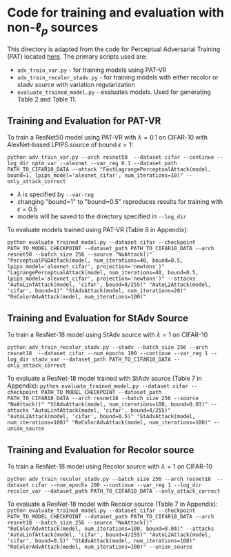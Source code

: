 # Code for training and evaluation with non-$\ell_p$ sources

This directory is adapted from the code for Perceptual Adversarial Training (PAT) located [here](https://github.com/cassidylaidlaw/perceptual-advex).  The primary scripts used are:

- ```adv_train_var.py``` - for training models using PAT-VR
- ```adv_train_recolor_stadv.py``` - for training models with either recolor or stadv source with variation regularization
- ```evaluate_trained_model.py``` - evaluates models. Used for generating Table 2 and Table 11.

## Training and Evaluation for PAT-VR
To train a ResNet50 model using PAT-VR with $\lambda=0.1$ on CIFAR-10 with AlexNet-based LPIPS source of bound $\epsilon=1$:

```python adv_train_var.py --arch resnet50  --dataset cifar --continue --log_dir nptm_var --alexnet --var_reg 0.1 --dataset_path PATH_TO_CIFAR10_DATA --attack "FastLagrangePerceptualAttack(model, bound=1, lpips_model='alexnet_cifar', num_iterations=10)" --only_attack_correct```

- $\lambda$ is specified by ```--var-reg```
- changing "bound=1" to "bound=0.5" reproduces results for training with $\epsilon=0.5$
- models will be saved to the directory specified in ```--log_dir```

To evaluate models trained using PAT-VR (Table 8 in Appendix):

```python evaluate_trained_model.py --dataset cifar --checkpoint PATH_TO_MODEL_CHECKPOINT --dataset_path PATH_TO_CIFAR10_DATA --arch resnet50 --batch_size 256 --source "NoAttack()" "PerceptualPGDAttack(model, num_iterations=40, bound=0.5, lpips_model='alexnet_cifar', projection='newtons')" "LagrangePerceptualAttack(model, num_iterations=40, bound=0.5, lpips_model='alexnet_cifar', projection='newtons')" --attacks "AutoLinfAttack(model, 'cifar', bound=8/255)" "AutoL2Attack(model, 'cifar', bound=1)" "StAdvAttack(model, num_iterations=20)" "ReColorAdvAttack(model, num_iterations=100)"```

## Training and Evaluation for StAdv Source

To train a ResNet-18 model using StAdv source with $\lambda=1$ on CIFAR-10

```python adv_train_recolor_stadv.py --stadv --batch_size 256 --arch resnet18  --dataset cifar --num_epochs 100 --continue --var_reg 1 --log_dir stadv_var --dataset_path PATH_TO_CIFAR10_DATA --only_attack_correct```

To evaluate a ResNet-18 model trained with StAdv source (Table 7 in Appendix):
```python evaluate_trained_model.py --dataset cifar --checkpoint PATH_TO_MODEL_CHECKPOINT --dataset_path PATH_TO_CIFAR10_DATA --arch resnet18 --batch_size 256 --source "NoAttack()" "StAdvAttack(model, num_iterations=100, bound=0.03)" --attacks "AutoLinfAttack(model, 'cifar', bound=4/255)" "AutoL2Attack(model, 'cifar', bound=0.5)" "StAdvAttack(model, num_iterations=100)" "ReColorAdvAttack(model, num_iterations=100)" --union_source```

## Training and Evaluation for Recolor source

To train a ResNet-18 model using Recolor source with $\lambda=1$ on CIFAR-10

```python adv_train_recolor_stadv.py --batch_size 256 --arch resnet18  --dataset cifar --num_epochs 100 --continue --var_reg 1 --log_dir recolor_var --dataset_path PATH_TO_CIFAR10_DATA --only_attack_correct```


To evaluate a ResNet-18 model with Recolor source (Table 7 in Appendix):
```python evaluate_trained_model.py --dataset cifar --checkpoint PATH_TO_MODEL_CHECKPOINT --dataset_path PATH_TO_CIFAR10_DATA --arch resnet18 --batch_size 256 --source "NoAttack()" "ReColorAdvAttack(model, num_iterations=100, bound=0.04)" --attacks "AutoLinfAttack(model, 'cifar', bound=4/255)" "AutoL2Attack(model, 'cifar', bound=0.5)" "StAdvAttack(model, num_iterations=100)" "ReColorAdvAttack(model, num_iterations=100)" --union_source```
